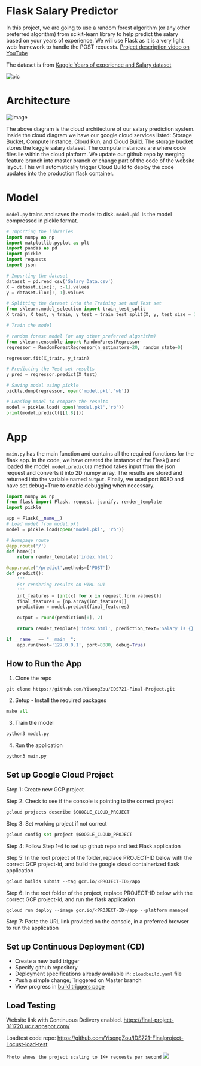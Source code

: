 # Flask Salary Predictor
In this project, we are going to use a random forest algorithm (or any other preferred algorithm) from scikit-learn library to help predict the salary based on your years of experience. We will use Flask as it is a very light web framework to handle the POST requests.
[Project description video on YouTube](https://www.youtube.com/watch?v=QImMWBdnEJY)

The dataset is from [Kaggle Years of experience and Salary dataset](https://www.kaggle.com/rohankayan/years-of-experience-and-salary-dataset)

![pic](https://github.com/YisongZou/IDS721-Final-Project/blob/main/Screen%20Shot%202021-04-22%20at%201.42.12%20AM.png)

# Architecture
![image](https://user-images.githubusercontent.com/61890131/116028539-37bec680-a60c-11eb-8527-35cf3cf1dac5.png)

The above diagram is the cloud architecture of our salary prediction system. Inside the cloud diagram we have our google cloud services listed: Storage Bucket, Compute Instance, Cloud Run, and Cloud Build. The storage bucket stores the kaggle salary dataset. The compute instances are where code files lie within the cloud platform. We update our github repo by merging feature branch into master branch or change part of the code of the website layout. This will automatically trigger Cloud Build to deploy the code updates into the production flask container.

# Model
`model.py` trains and saves the model to disk.
`model.pkl` is the model compressed in pickle format.

```python
# Importing the libraries
import numpy as np
import matplotlib.pyplot as plt
import pandas as pd
import pickle
import requests
import json

# Importing the dataset
dataset = pd.read_csv('Salary_Data.csv')
X = dataset.iloc[:, :-1].values
y = dataset.iloc[:, 1].values

# Splitting the dataset into the Training set and Test set
from sklearn.model_selection import train_test_split
X_train, X_test, y_train, y_test = train_test_split(X, y, test_size = 1/3, random_state = 0)

# Train the model

# random forest model (or any other preferred algorithm)
from sklearn.ensemble import RandomForestRegressor
regressor = RandomForestRegressor(n_estimators=20, random_state=0)

regressor.fit(X_train, y_train)

# Predicting the Test set results
y_pred = regressor.predict(X_test)

# Saving model using pickle
pickle.dump(regressor, open('model.pkl','wb'))

# Loading model to compare the results
model = pickle.load( open('model.pkl','rb'))
print(model.predict([[1.8]]))
```

# App
`main.py` has the main function and contains all the required functions for the flask app. In the code, we have created the instance of the Flask() and loaded the model. `model.predict()` method takes input from the json request and converts it into 2D numpy array. The results are stored and returned into the variable named `output`. Finally, we used port 8080 and have set debug=True to enable debugging when necessary.

```python
import numpy as np
from flask import Flask, request, jsonify, render_template
import pickle

app = Flask(__name__)
# Load model from model.pkl
model = pickle.load(open('model.pkl', 'rb'))

# Homepage route
@app.route('/')
def home():
    return render_template('index.html')

@app.route('/predict',methods=['POST'])
def predict():
    '''
    For rendering results on HTML GUI
    '''
    int_features = [int(x) for x in request.form.values()]
    final_features = [np.array(int_features)]
    prediction = model.predict(final_features)

    output = round(prediction[0], 2)

    return render_template('index.html', prediction_text='Salary is {}'.format(output))

if __name__ == "__main__":
    app.run(host='127.0.0.1', port=8080, debug=True)
```


## How to Run the App

1) Clone the repo
```python
git clone https://github.com/YisongZou/IDS721-Final-Project.git
```
2) Setup - Install the required packages
```python
make all
```
3) Train the model
```python
python3 model.py
```
4) Run the application
```python
python3 main.py
```

## Set up Google Cloud Project
Step 1: Create new GCP project

Step 2: Check to see if the console is pointing to the correct project
```python
gcloud projects describe $GOOGLE_CLOUD_PROJECT
```

Step 3: Set working project if not correct
```python
gcloud config set project $GOOGLE_CLOUD_PROJECT
```

Step 4: Follow Step 1-4 to set up github repo and test Flask application

Step 5: In the root project of the folder, replace PROJECT-ID below with the correct GCP project-id, and build the google cloud containerized flask application
```python
gcloud builds submit --tag gcr.io/<PROJECT-ID>/app
```

Step 6: In the root folder of the project, replace PROJECT-ID below with the correct GCP project-id, and run the flask application
```python
gcloud run deploy --image gcr.io/<PROJECT-ID>/app --platform managed
```

Step 7: Paste the URL link provided on the console, in a preferred browser to run the application


## Set up Continuous Deployment (CD)
- Create a new build trigger
- Specify github repository
- Deployment specifications already available in: `cloudbuild.yaml` file
- Push a simple change; Triggered on Master branch
- View progress in [build triggers page](https://console.cloud.google.com/cloud-build/triggers)


## Load Testing

Website link with Continuous Delivery enabled.
https://final-project-311720.uc.r.appspot.com/

Loadtest code repo: https://github.com/YisongZou/IDS721-Finalproject-Locust-load-test

```Photo shows the project scaling to 1K+ requests per second```
![](https://github.com/YisongZou/IDS721-Finalproject-Locust-load-test/blob/main/IMG_1076.PNG)
